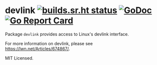 # devlink [![builds.sr.ht status](https://builds.sr.ht/~mdlayher/devlink.svg)](https://builds.sr.ht/~mdlayher/devlink?) [![GoDoc](https://godoc.org/github.com/mdlayher/devlink?status.svg)](https://godoc.org/github.com/mdlayher/devlink) [![Go Report Card](https://goreportcard.com/badge/github.com/mdlayher/devlink)](https://goreportcard.com/report/github.com/mdlayher/devlink)

Package `devlink` provides access to Linux's devlink interface.

For more information on devlink, please see <https://lwn.net/Articles/674867/>.

MIT Licensed.
